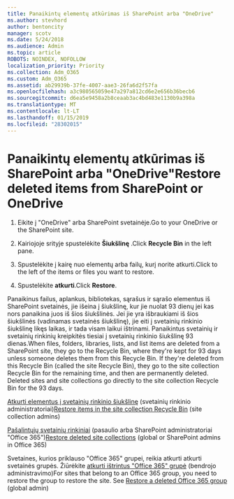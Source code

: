 ```yaml
---
title: Panaikintų elementų atkūrimas iš SharePoint arba "OneDrive"
ms.author: stevhord
author: bentoncity
manager: scotv
ms.date: 5/24/2018
ms.audience: Admin
ms.topic: article
ROBOTS: NOINDEX, NOFOLLOW
localization_priority: Priority
ms.collection: Adm_O365
ms.custom: Adm_O365
ms.assetid: ab29939b-37fe-4007-aae3-26fa6d2f57fa
ms.openlocfilehash: a3c980565059e47a297a812cd6e2e656b36becb6
ms.sourcegitcommit: d6ea5e9458a2b8ceaab3ac4bd483e1130b9a398a
ms.translationtype: MT
ms.contentlocale: lt-LT
ms.lasthandoff: 01/15/2019
ms.locfileid: "28302015"
---
```

# <a name="restore-deleted-items-from-sharepoint-or-onedrive"></a><span data-ttu-id="892fc-102">Panaikintų elementų atkūrimas iš SharePoint arba "OneDrive"</span><span class="sxs-lookup"><span data-stu-id="892fc-102">Restore deleted items from SharePoint or OneDrive</span></span>

1. <span data-ttu-id="892fc-103">Eikite į "OneDrive" arba SharePoint svetainėje.</span><span class="sxs-lookup"><span data-stu-id="892fc-103">Go to your OneDrive or the SharePoint site.</span></span>
    
2. <span data-ttu-id="892fc-104">Kairiojoje srityje spustelėkite **Šiukšlinę** .</span><span class="sxs-lookup"><span data-stu-id="892fc-104">Click **Recycle Bin** in the left pane.</span></span> 
    
3. <span data-ttu-id="892fc-105">Spustelėkite į kairę nuo elementų arba failų, kurį norite atkurti.</span><span class="sxs-lookup"><span data-stu-id="892fc-105">Click to the left of the items or files you want to restore.</span></span>
    
4. <span data-ttu-id="892fc-106">Spustelėkite **atkurti**.</span><span class="sxs-lookup"><span data-stu-id="892fc-106">Click **Restore**.</span></span> 
    
<span data-ttu-id="892fc-p101">Panaikinus failus, aplankus, bibliotekas, sąrašus ir sąrašo elementus iš SharePoint svetainės, jie išeina į šiukšlinę, kur jie nuolat 93 dienų jei kas nors panaikina juos iš šios šiukšlinės. Jei jie yra išbraukiami iš šios šiukšlinės (vadinamas svetainės šiukšlinę), jie eiti į svetainių rinkinio šiukšlinę likęs laikas, ir tada visam laikui ištrinami. Panaikintus svetainių ir svetainių rinkinių kreipkitės tiesiai į svetainių rinkinio šiukšlinę 93 dienas.</span><span class="sxs-lookup"><span data-stu-id="892fc-p101">When files, folders, libraries, lists, and list items are deleted from a SharePoint site, they go to the Recycle Bin, where they're kept for 93 days unless someone deletes them from this Recycle Bin. If they're deleted from this Recycle Bin (called the site Recycle Bin), they go to the site collection Recycle Bin for the remaining time, and then are permanently deleted. Deleted sites and site collections go directly to the site collection Recycle Bin for the 93 days.</span></span>
  
<span data-ttu-id="892fc-110">[Atkurti elementus į svetainių rinkinio šiukšlinę](https://go.microsoft.com/fwlink/?linkid=867800) (svetainių rinkinio administratoriai)</span><span class="sxs-lookup"><span data-stu-id="892fc-110">[Restore items in the site collection Recycle Bin](https://go.microsoft.com/fwlink/?linkid=867800) (site collection admins)</span></span> 
  
<span data-ttu-id="892fc-111">[Pašalintųjų svetainių rinkiniai](https://go.microsoft.com/fwlink/?linkid=867660) (pasaulio arba SharePoint administratoriai "Office 365")</span><span class="sxs-lookup"><span data-stu-id="892fc-111">[Restore deleted site collections](https://go.microsoft.com/fwlink/?linkid=867660) (global or SharePoint admins in Office 365)</span></span> 
  
<span data-ttu-id="892fc-p102">Svetaines, kurios priklauso "Office 365" grupei, reikia atkurti atkurti svetainės grupės. Žiūrėkite [atkurti ištrintus "Office 365" grupė](https://go.microsoft.com/fwlink/?linkid=867802) (bendrojo administravimo)</span><span class="sxs-lookup"><span data-stu-id="892fc-p102">For sites that belong to an Office 365 group, you need to restore the group to restore the site. See [Restore a deleted Office 365 group](https://go.microsoft.com/fwlink/?linkid=867802) (global admin)</span></span> 
  

